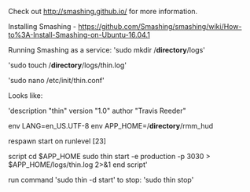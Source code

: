 Check out http://smashing.github.io/ for more information.

Installing Smashing - https://github.com/Smashing/smashing/wiki/How-to%3A-Install-Smashing-on-Ubuntu-16.04.1

Running Smashing as a service:
'sudo mkdir /**directory**/logs'


'sudo touch /**directory**/logs/thin.log'


'sudo nano /etc/init/thin.conf'

Looks like: 

'description "thin"
version "1.0"
author "Travis Reeder"

env LANG=en_US.UTF-8
env APP_HOME=/**directory**/rmm_hud

respawn
start on runlevel [23]

script
    cd $APP_HOME
    sudo thin start -e production -p 3030 > $APP_HOME/logs/thin.log 2>&1
end script'


run command 
'sudo thin -d start'
to stop: 
'sudo thin stop'
